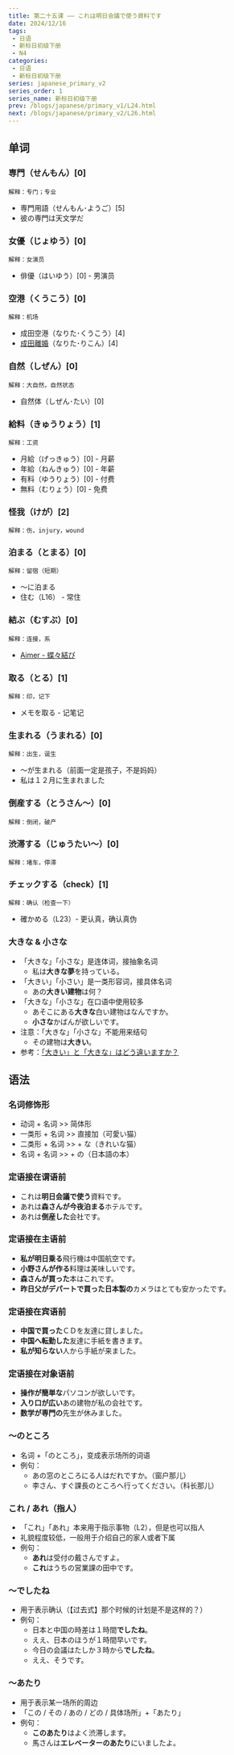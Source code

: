 ```yaml
---
title: 第二十五课 —— これは明日会議で使う資料です
date: 2024/12/16
tags:
 - 日语
 - 新标日初级下册
 - N4
categories:
 - 日语
 - 新标日初级下册
series: japanese_primary_v2
series_order: 1
series_name: 新标日初级下册
prev: /blogs/japanese/primary_v1/L24.html
next: /blogs/japanese/primary_v2/L26.html
---
```


## 单词

### 専門（せんもん）\[0\]

```解释：专门；专业```

+ 専門用語（せんもん･ようご）\[5\]
+ 彼の専門は天文学だ

### 女優（じょゆう）\[0\]

```解释：女演员```

+ 俳優（はいゆう）\[0\] - 男演员

### 空港（くうこう）\[0\]

```解释：机场```

+ 成田空港（なりた･くうこう）\[4\]
+ [成田離婚](https://zh.wikipedia.org/wiki/%E6%88%90%E7%94%B0%E9%9B%A2%E5%A9%9A)（なりた･りこん）\[4\]

### 自然（しぜん）\[0\]

```解释：大自然，自然状态```

+ 自然体（しぜん･たい）\[0\]

### 給料（きゅうりょう）\[1\]

```解释：工资```

+ 月給（げっきゅう）\[0\] - 月薪
+ 年給（ねんきゅう）\[0\] - 年薪
+ 有料（ゆうりょう）\[0\] - 付费
+ 無料（むりょう）\[0\] - 免费

### 怪我（けが）\[2\]

```解释：伤，injury，wound```

### 泊まる（とまる）\[0\]

```解释：留宿（短期）```

+ ～に泊まる
+ 住む（L16） - 常住

### 結ぶ（むすぶ）\[0\]

```解释：连接，系```

+ [Aimer - 蝶々結び](https://www.youtube.com/watch?v=Du_5wIB26-M)

### 取る（とる）\[1\]

```解释：印，记下```

+ メモを取る - 记笔记

### 生まれる（うまれる）\[0\]

```解释：出生，诞生```

+ ～が生まれる（前面一定是孩子，不是妈妈）
+ 私は１２月に生まれました

### 倒産する（とうさん～）\[0\]

```解释：倒闭，破产```

### 渋滞する（じゅうたい～）\[0\]

```解释：堵车，停滞```

### チェックする（check）\[1\]

```解释：确认（检查一下）```

+ 確かめる（L23）- 更认真，确认真伪

### 大きな & 小さな

+ 「大きな」「小さな」是连体词，接抽象名词
  + 私は**大きな夢**を持っている。
+ 「大きい」「小さい」是一类形容词，接具体名词
  + あの**大きい建物**は何？
+ 「大きな」「小さな」在口语中使用较多
  + あそこにある**大きな**白い建物はなんですか。
  + **小さな**かばんが欲しいです。
+ 注意：「大きな」「小さな」不能用来结句
  + その建物は**大きい**。
+ 参考：[「大きい」と「大きな」はどう違いますか？](https://ja.hinative.com/questions/6612583)

## 语法

### 名词修饰形

+ 动词 + 名词 >> 简体形
+ 一类形 + 名词 >> 直接加（可愛い猫）
+ 二类形 + 名词 >> + な（きれいな猫）
+ 名词 + 名词 >> + の（日本語の本）

### 定语接在谓语前

+ これは**明日会議で使う**資料です。
+ あれは**森さんが今夜泊まる**ホテルです。
+ あれは**倒産した**会社です。

### 定语接在主语前

+ **私が明日乗る**飛行機は中国航空です。
+ **小野さんが作る**料理は美味しいです。
+ **森さんが買った**本はこれです。
+ **昨日父がデパートで買った日本製の**カメラはとても安かったです。

### 定语接在宾语前

+ **中国で買った**ＣＤを友達に貸しました。
+ **中国へ転勤した**友達に手紙を書きます。
+ **私が知らない**人から手紙が来ました。

### 定语接在对象语前

+ **操作が簡単な**パソコンが欲しいです。
+ **入り口が広い**あの建物が私の会社です。
+ **数学が専門の**先生が休みました。

### ～のところ

+ 名词 +「のところ」，变成表示场所的词语
+ 例句：
  + あの窓のところにる人はだれですか。（窗户那儿）
  + 李さん、すぐ課長のところへ行ってください。（科长那儿）

### これ / あれ（指人）

+ 「これ」「あれ」本来用于指示事物（L2），但是也可以指人
+ 礼貌程度较低，一般用于介绍自己的家人或者下属
+ 例句：
  + **あれ**は受付の戴さんですよ。
  + **これ**はうちの営業課の田中です。

### ～でしたね

+ 用于表示确认（【过去式】那个时候的计划是不是这样的？）
+ 例句：
  + 日本と中国の時差は１時間**でしたね**。
  + ええ、日本のほうが１時間早いです。
  + 今日の会議はたしか３時から**でしたね**。
  + ええ、そうです。

### ～あたり

+ 用于表示某一场所的周边
+ 「この / その / あの / どの / 具体场所」+「あたり」
+ 例句：
  + **このあたり**はよく渋滞します。
  + 馬さんは**エレベーターのあたり**にいましたよ。
